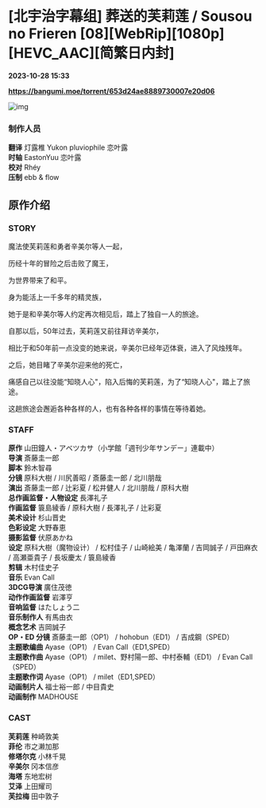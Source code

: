 # [北宇治字幕组] 葬送的芙莉莲 / Sousou no Frieren [08][WebRip][1080p][HEVC_AAC][简繁日内封]

**2023-10-28 15:33**

**https://bangumi.moe/torrent/653d24ae8889730007e20d06**

![img](https://p.inari.site/kitauji/202309/28/Frieren1.png)

### 制作人员

**翻译** 灯露椎 Yukon pluviophile 恋叶露  
**时轴** EastonYuu 恋叶露  
**校对** Rhéy  
**压制** ebb & flow

原作介绍
----

### STORY

魔法使芙莉莲和勇者辛美尔等人一起，  

历经十年的冒险之后击败了魔王，  

为世界带来了和平。  

身为能活上一千多年的精灵族，  

她于是和辛美尔等人约定再次相见后，踏上了独自一人的旅途。  

自那以后，50年过去，芙莉莲又前往拜访辛美尔，  

相比于和50年前一点没变的她来说，辛美尔已经年迈体衰，进入了风烛残年。  

之后，她目睹了辛美尔迎来他的死亡，  

痛感自己以往没能“知晓人心"，陷入后悔的芙莉莲，为了“知晓人心"，踏上了旅途。  

这趟旅途会邂逅各种各样的人，也有各种各样的事情在等待着她。

### STAFF

**原作** 山田鐘人・アベツカサ（小学館「週刊少年サンデー」連載中）  
**导演** 斎藤圭一郎  
**脚本** 鈴木智尋  
**分镜** 原科大樹 / 川尻善昭 / 斎藤圭一郎 / 北川朋哉  
**演出** 斎藤圭一郎 / 辻彩夏 / 松井健人 / 北川朋哉 / 原科大樹  
**总作画监督・人物设定** 長澤礼子  
**作画监督** 簑島綾香 / 原科大樹 / 長澤礼子 / 辻彩夏  
**美术设计** 杉山晋史  
**色彩设定** 大野春恵  
**摄影监督** 伏原あかね  
**设定** 原科大樹（魔物设计） / 松村佳子 / 山崎絵美 / 亀澤蘭 / 吉岡誠子 / 戸田麻衣 / 高瀬亜貴子 / 長坂慶太 / 簑島綾香  
**剪辑** 木村佳史子  
**音乐** Evan Call  
**3DCG导演** 廣住茂徳  
**动作作画监督** 岩澤亨  
**音响监督** はたしょう二  
**音乐制作人** 有馬由衣  
**概念艺术** 吉岡誠子  
**OP・ED 分镜** 斎藤圭一郎（OP1） / hohobun（ED1） / 吉成鋼（SPED）  
**主题歌编曲** Ayase（OP1） / Evan Call（ED1,SPED）  
**主题歌作曲** Ayase（OP1） / milet、野村陽一郎、中村泰輔（ED1） / Evan Call（SPED）  
**主题歌作词** Ayase（OP1） / milet（ED1,SPED）  
**动画制片人** 福士裕一郎 / 中目貴史  
**动画制作** MADHOUSE

### CAST

**芙莉莲** 种崎敦美  
**菲伦** 市之濑加那  
**修塔尔克** 小林千晃  
**辛美尔** 冈本信彦  
**海塔** 东地宏树  
**艾泽** 上田耀司  
**芙拉梅** 田中敦子